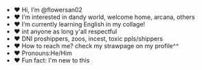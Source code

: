 - ❤ Hi, I’m @flowersan02
- ❤ I’m interested in dandy world, welcome home, arcana, others
- ❤ I’m currently learning English in my collage!
- ❤ int anyone as long y'all respectful
- ❤ DNI proshippers, zoos, incest, toxic ppls/shippers
- ❤ How to reach me? check my strawpage on my profile^^
- ❤ Pronouns:He/Him
- ❤ Fun fact: I'm new to this

<!---
flowersan02/flowersan02 is a ✨ special ✨ repository because its `README.md` (this file) appears on your GitHub profile.
You can click the Preview link to take a look at your changes.
--->
